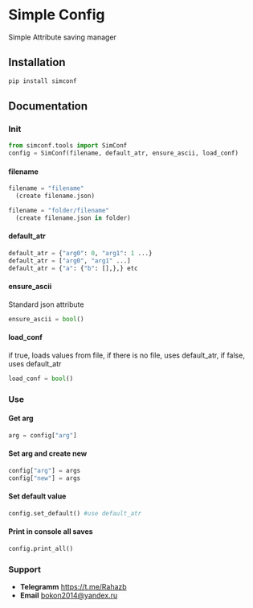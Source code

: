 # Simple Config
 Simple Attribute saving manager


## Installation

```bash
pip install simconf
```

## Documentation
### Init
```python
from simconf.tools import SimConf
config = SimConf(filename, default_atr, ensure_ascii, load_conf)
```
#### filename
```python
filename = "filename"
  (create filename.json)

filename = "folder/filename"
  (create filename.json in folder)
```

#### default_atr
```python
default_atr = {"arg0": 0, "arg1": 1 ...}
default_atr = ["arg0", "arg1" ...]
default_atr = {"a": {"b": [],},} etс
```

#### ensure_ascii
 Standard json attribute
```python
ensure_ascii = bool()
```

#### load_conf
  if true, loads values from file, if there is no file, uses default_atr,
  if false, uses default_atr
```python
load_conf = bool()
```

### Use

#### Get arg
```python
arg = config["arg"]
```

#### Set arg and create new
```python
config["arg"] = args
config["new"] = args
```

#### Set default value
```python
config.set_default() #use default_atr
```

#### Print in console all saves
```python
config.print_all()
```

### Support
 - **Telegramm** https://t.me/Rahazb
 - **Email** bokon2014@yandex.ru
